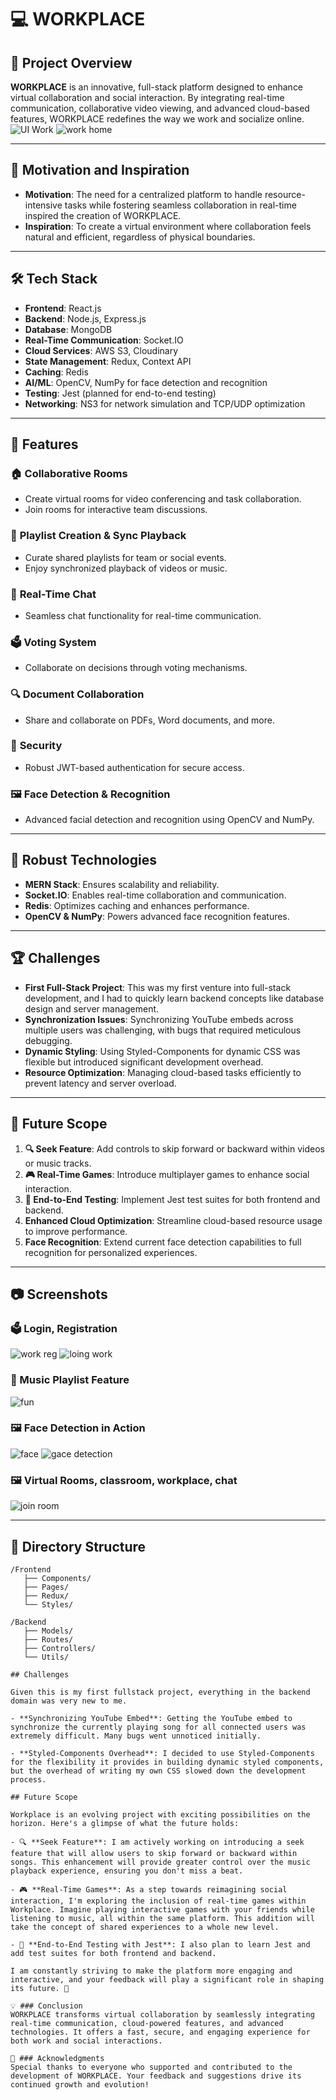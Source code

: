 # 💻 WORKPLACE  

## 🚀 Project Overview  
**WORKPLACE** is an innovative, full-stack platform designed to enhance virtual collaboration and social interaction. By integrating real-time communication, collaborative video viewing, and advanced cloud-based features, WORKPLACE redefines the way we work and socialize online.  
![UI Work](https://github.com/user-attachments/assets/032db79d-aacc-4e4f-92b6-bc5811a47d01)
![work home](https://github.com/user-attachments/assets/e5c3661b-7a8e-4a04-9126-a81eef049ad6)

---

## 🎯 Motivation and Inspiration  
- **Motivation**: The need for a centralized platform to handle resource-intensive tasks while fostering seamless collaboration in real-time inspired the creation of WORKPLACE.  
- **Inspiration**: To create a virtual environment where collaboration feels natural and efficient, regardless of physical boundaries.  

---

## 🛠️ Tech Stack  
- **Frontend**: React.js  
- **Backend**: Node.js, Express.js  
- **Database**: MongoDB  
- **Real-Time Communication**: Socket.IO  
- **Cloud Services**: AWS S3, Cloudinary  
- **State Management**: Redux, Context API  
- **Caching**: Redis  
- **AI/ML**: OpenCV, NumPy for face detection and recognition  
- **Testing**: Jest (planned for end-to-end testing)  
- **Networking**: NS3 for network simulation and TCP/UDP optimization  

---

## 🌟 Features  

### 🏠 **Collaborative Rooms**  
- Create virtual rooms for video conferencing and task collaboration.  
- Join rooms for interactive team discussions.  

### 🎵 **Playlist Creation & Sync Playback**  
- Curate shared playlists for team or social events.  
- Enjoy synchronized playback of videos or music.  

### 💬 **Real-Time Chat**  
- Seamless chat functionality for real-time communication.  

### 🗳️ **Voting System**  
- Collaborate on decisions through voting mechanisms.  

### 🔍 **Document Collaboration**  
- Share and collaborate on PDFs, Word documents, and more.  

### 🔐 **Security**  
- Robust JWT-based authentication for secure access.  

### 🖼️ **Face Detection & Recognition**  
- Advanced facial detection and recognition using OpenCV and NumPy.  

---

## 🚀 Robust Technologies  
- **MERN Stack**: Ensures scalability and reliability.  
- **Socket.IO**: Enables real-time collaboration and communication.  
- **Redis**: Optimizes caching and enhances performance.  
- **OpenCV & NumPy**: Powers advanced face recognition features.  

---

## 🏆 Challenges  
- **First Full-Stack Project**: This was my first venture into full-stack development, and I had to quickly learn backend concepts like database design and server management.  
- **Synchronization Issues**: Synchronizing YouTube embeds across multiple users was challenging, with bugs that required meticulous debugging.  
- **Dynamic Styling**: Using Styled-Components for dynamic CSS was flexible but introduced significant development overhead.  
- **Resource Optimization**: Managing cloud-based tasks efficiently to prevent latency and server overload.  

---

## 🔮 Future Scope  
1. **🔍 Seek Feature**: Add controls to skip forward or backward within videos or music tracks.  
2. **🎮 Real-Time Games**: Introduce multiplayer games to enhance social interaction.  
3. **🧪 End-to-End Testing**: Implement Jest test suites for both frontend and backend.  
4. **Enhanced Cloud Optimization**: Streamline cloud-based resource usage to improve performance.  
5. **Face Recognition**: Extend current face detection capabilities to full recognition for personalized experiences.  

---

## 📷 Screenshots  

### 🗳️ Login, Registration
![work reg](https://github.com/user-attachments/assets/3c354311-752f-410e-a72d-3aef90ce1c30)
![loing work](https://github.com/user-attachments/assets/4e132346-fba0-48d9-822e-58c6c24a4a56)


### 🎵 Music Playlist Feature  
![fun](https://github.com/user-attachments/assets/164ff088-928c-41be-89c7-01396739a9b0)
 

### 🖼️ Face Detection in Action  
![face](https://github.com/user-attachments/assets/225f8eff-83d1-4d3c-8814-531e381cbb27)
![gace detection](https://github.com/user-attachments/assets/e6cd4e1d-0a3b-4480-bce3-fb2c3f7d3102)

### 🖼️ Virtual Rooms, classroom, workplace, chat
![join room](https://github.com/user-attachments/assets/d4ff7e67-3838-4f9a-9d74-f5afe89d7e5c)


---

## 📂 Directory Structure  
```plaintext
/Frontend
   ├── Components/
   ├── Pages/
   ├── Redux/
   └── Styles/

/Backend
   ├── Models/
   ├── Routes/
   ├── Controllers/
   └── Utils/

## Challenges

Given this is my first fullstack project, everything in the backend domain was very new to me.

- **Synchronizing YouTube Embed**: Getting the YouTube embed to synchronize the currently playing song for all connected users was extremely difficult. Many bugs went unnoticed initially.
  
- **Styled-Components Overhead**: I decided to use Styled-Components for the flexibility it provides in building dynamic styled components, but the overhead of writing my own CSS slowed down the development process.

## Future Scope

Workplace is an evolving project with exciting possibilities on the horizon. Here's a glimpse of what the future holds:

- 🔍 **Seek Feature**: I am actively working on introducing a seek feature that will allow users to skip forward or backward within songs. This enhancement will provide greater control over the music playback experience, ensuring you don't miss a beat.

- 🎮 **Real-Time Games**: As a step towards reimagining social interaction, I'm exploring the inclusion of real-time games within Workplace. Imagine playing interactive games with your friends while listening to music, all within the same platform. This addition will take the concept of shared experiences to a whole new level.

- 🧪 **End-to-End Testing with Jest**: I also plan to learn Jest and add test suites for both frontend and backend.

I am constantly striving to make the platform more engaging and interactive, and your feedback will play a significant role in shaping its future. 🚀

💡 ### Conclusion
WORKPLACE transforms virtual collaboration by seamlessly integrating real-time communication, cloud-powered features, and advanced technologies. It offers a fast, secure, and engaging experience for both work and social interactions.

🤝 ### Acknowledgments
Special thanks to everyone who supported and contributed to the development of WORKPLACE. Your feedback and suggestions drive its continued growth and evolution!




